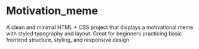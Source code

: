 # Motivation_meme
A clean and minimal HTML + CSS project that displays a motivational meme with styled typography and layout. Great for beginners practicing basic frontend structure, styling, and responsive design.
